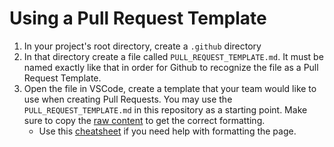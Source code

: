 # Using a Pull Request Template

1. In your project's root directory, create a `.github` directory
2. In that directory create a file called `PULL_REQUEST_TEMPLATE.md`. It must be named exactly like that in order for Github to recognize the file as a Pull Request Template.
3. Open the file in VSCode,  create a template that your team would like to use when creating Pull Requests. You may use the `PULL_REQUEST_TEMPLATE.md` in this repository as a starting point. Make sure to copy the [raw content](https://raw.githubusercontent.com/nss-day-cohort-38/example-pull-request-template/master/.github/PULL_REQUEST_TEMPLATE.md) to get the correct formatting. 
    - Use this [cheatsheet](https://github.com/tchapi/markdown-cheatsheet/blob/master/README.md) if you need help with formatting the page.



